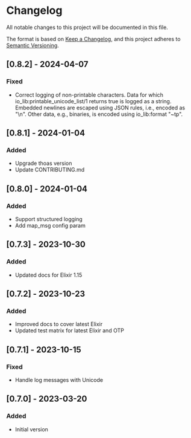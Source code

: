 # Changelog
All notable changes to this project will be documented in this file.

The format is based on [Keep a Changelog](https://keepachangelog.com/en/1.0.0/),
and this project adheres to [Semantic Versioning](https://semver.org/spec/v2.0.0.html).

## [0.8.2] - 2024-04-07
### Fixed
- Correct logging of non-printable characters.
  Data for which io_lib:printable_unicode_list/1 returns true is logged as a string.
  Embedded newlines are escaped using JSON rules, i.e., encoded as "\n".
  Other data, e.g., binaries, is encoded using io_lib:format "~tp".

## [0.8.1] - 2024-01-04
### Added
- Upgrade thoas version
- Update CONTRIBUTING.md

## [0.8.0] - 2024-01-04
### Added
- Support structured logging
- Add map_msg config param

## [0.7.3] - 2023-10-30
### Added
- Updated docs for Elixir 1.15

## [0.7.2] - 2023-10-23
### Added
- Improved docs to cover latest Elixir
- Updated test matrix for latest Elixir and OTP

## [0.7.1] - 2023-10-15
### Fixed
- Handle log messages with Unicode

## [0.7.0] - 2023-03-20
### Added
- Initial version

